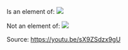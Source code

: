 
Is an element of:
![](NCZ419o.png)


Not an element of:
![](jf2pER3.png)

Source:
https://youtu.be/sX9ZSdzx9gU